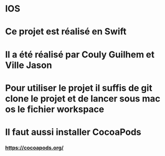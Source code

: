 # IOS
# Ce projet est réalisé en Swift 
# Il a été réalisé par Couly Guilhem et Ville Jason 
# Pour utiliser le projet il suffis de git clone le projet et de lancer sous mac os le fichier workspace 
# Il faut aussi installer CocoaPods
### https://cocoapods.org/
